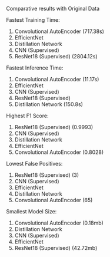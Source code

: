 Comparative results with Original Data

Fastest Training Time:
1. Convolutional AutoEncoder (717.38s)
2. EfficientNet
3. Distillation Network
4. CNN (Supervised)
5. ResNet18 (Supervised) (2804.12s)


Fastest Inference Time:
1. Convolutional AutoEncoder (11.17s)
2. EfficientNet
3. CNN (Supervised)
4. ResNet18 (Supervised)
5. Distillation Network (150.8s)

Highest F1 Score:
1. ResNet18 (Supervised) (0.9993)
2. CNN (Supervised)
3. Distillation Network
4. EfficientNet
5. Convolutional AutoEncoder (0.8028)

Lowest False Positives:
1. ResNet18 (Supervised) (3)
2. CNN (Supervised)
3. EfficientNet
4. Distillation Network
5. Convolutional AutoEncoder (65)

Smallest Model Size:
1. Convolutional AutoEncoder (0.18mb)
2. Distillation Network 
3. CNN (Supervised)
4. EfficientNet
5. ResNet18 (Supervised) (42.72mb)
